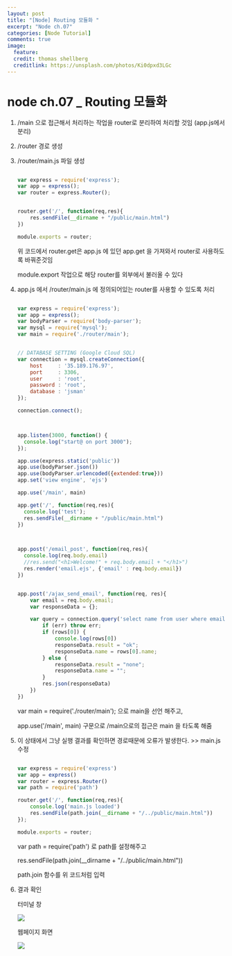 ```yaml
---
layout: post
title: "[Node] Routing 모듈화 "
excerpt: "Node ch.07"
categories: [Node Tutorial]
comments: true
image:
  feature:
  credit: thomas shellberg
  creditlink: https://unsplash.com/photos/Ki0dpxd3LGc
---
```


# node ch.07 _ Routing 모듈화


1. /main 으로 접근해서 처리하는 작업을 router로 분리하여 처리할 것임 (app.js에서 분리)


2. /router 경로 생성


3. /router/main.js 파일 생성

    ```js

    var express = require('express');
    var app = express();
    var router = express.Router();


    router.get('/', function(req,res){
        res.sendFile(__dirname + "/public/main.html")
    })

    module.exports = router;
    ```

    위 코드에서 router.get은 app.js 에 있던 app.get 을 가져와서 router로 사용하도록 바꿔준것임

    module.export 작업으로 해당 router를 외부에서 불러올 수 있다



4. app.js 에서 /router/main.js 에 정의되어있는 router를 사용할 수 있도록 처리

    ```js

    var express = require('express');
    var app = express();
    var bodyParser = require('body-parser');
    var mysql = require('mysql');
    var main = require('./router/main');


    // DATABASE SETTING (Google Cloud SQL)
    var connection = mysql.createConnection({
        host     : '35.189.176.97',
        port     : 3306,
        user     : 'root',
        password : 'root',
        database : 'jsman'
    });

    connection.connect();



    app.listen(3000, function() {
      console.log("start@ on port 3000");
    });

    app.use(express.static('public'))
    app.use(bodyParser.json())
    app.use(bodyParser.urlencoded({extended:true}))
    app.set('view engine', 'ejs')

    app.use('/main', main)

    app.get('/', function(req,res){
      console.log('test');
      res.sendFile(__dirname + "/public/main.html")
    })



    app.post('/email_post', function(req,res){
      console.log(req.body.email)
      //res.send("<h1>Welcome!" + req.body.email + "</h1>")
      res.render('email.ejs', {'email' : req.body.email})
    })


    app.post('/ajax_send_email', function(req, res){
        var email = req.body.email;
        var responseData = {};

        var query = connection.query('select name from user where email="' + email + '"', function (err, rows) {
            if (err) throw err;
            if (rows[0]) {
                console.log(rows[0])
                responseData.result = "ok";
                responseData.name = rows[0].name;
            } else {
                responseData.result = "none";
                responseData.name = "";
            }
            res.json(responseData)
        })
    })

    ```


    var main = require('./router/main'); 으로 main을 선언 해주고,

    app.use('/main', main)  구문으로 /main으로의 접근은 main 을 타도록 해줌


5. 이 상태에서 그냥 실행 결과를 확인하면 경로때문에 오류가 발생한다. >> main.js 수정

    ```js
    
    var express = require('express')
    var app = express()
    var router = express.Router()
    var path = require('path')

    router.get('/', function(req,res){
        console.log('main.js loaded')
        res.sendFile(path.join(__dirname + "/../public/main.html"))
    });

    module.exports = router;

    ```

    var path = require('path') 로 path를 설정해주고

    res.sendFile(path.join(__dirname + "/../public/main.html"))

    path.join 함수를 위 코드처럼 입력


6. 결과 확인

    터미널 창

    <img src="http://postfiles4.naver.net/MjAxNzA4MjBfMjkg/MDAxNTAzMjE0NTY3Nzc1.V7qTgWnL_POmulXN82XDd7gWAm4B-WVnPnJPmJB16Lgg.lVZsjtIbuLPMeTZXt-ce278jzEGieMNGhMseCekTHK4g.PNG.thddk7979/%EC%8A%A4%ED%81%AC%EB%A6%B0%EC%83%B7_2017-08-18_%EC%98%A4%ED%9B%84_6.30.32.png?type=w3">


    웹페이지 화면

    <img src="http://postfiles4.naver.net/MjAxNzA4MjBfMjU3/MDAxNTAzMjE0NTY3NTQ1.glURJfpiqDXv6u5HTGDyS_qX3WmTxI_cxdrt-d2ao5Ag.5UZQrCoqQGHnhUI9qgqp7Jsk3F3GPjZMtYEmS1J6Q0Eg.PNG.thddk7979/%EC%8A%A4%ED%81%AC%EB%A6%B0%EC%83%B7_2017-08-18_%EC%98%A4%ED%9B%84_6.30.25.png?type=w3">
